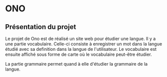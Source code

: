 # ONO

## Présentation du projet
Le projet de Ono est de réalisé un site web pour étudier une langue. 
Il y a une partie vocabulaire. Celle-ci consiste à enregistrer un mot dans la langue étudié avec sa definition dans la langue de l'utilisateur.
Le vocabulaire est ensuite affiché sous forme de carte où le vocabulaire peut-être étudier.

La partie grammaire permet quand à elle d'étudier la grammaire de la langue. 
